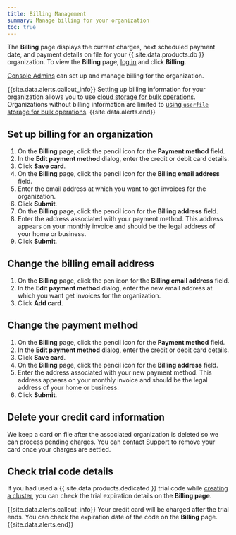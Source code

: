 ```yaml
---
title: Billing Management
summary: Manage billing for your organization
toc: true
---
```


The **Billing** page displays the current charges, next scheduled payment date, and payment details on file for your {{ site.data.products.db }} organization. To view the **Billing** page, [log in](https://cockroachlabs.cloud/) and click **Billing**.

[Console Admins](console-access-management.html#console-admin) can set up and manage billing for the organization.

{{site.data.alerts.callout_info}}
Setting up billing information for your organization allows you to use [cloud storage for bulk operations](run-bulk-operations.html). Organizations without billing information are limited to [using `userfile` storage for bulk operations](run-bulk-operations.html).
{{site.data.alerts.end}}

## Set up billing for an organization

1. On the **Billing** page, click the pencil icon for the **Payment method** field.
1. In the **Edit payment method** dialog, enter the credit or debit card details.
1. Click **Save card**.
1. On the **Billing** page, click the pencil icon for the **Billing email address** field.
1. Enter the email address at which you want to get invoices for the organization.
1. Click **Submit**.
1. On the **Billing** page, click the pencil icon for the **Billing address** field.
1. Enter the address associated with your payment method. This address appears on your monthly invoice and should be the legal address of your home or business.
1. Click **Submit**.

## Change the billing email address

1. On the **Billing** page, click the pen icon for the **Billing email address** field.
1. In the **Edit payment method** dialog, enter the new email address at which you want get invoices for the organization.
1. Click **Add card**.

## Change the payment method

1. On the **Billing** page, click the pencil icon for the **Payment method** field.
1. In the **Edit payment method** dialog, enter the credit or debit card details.
1. Click **Save card**.
1. On the **Billing** page, click the pencil icon for the **Billing address** field.
1. Enter the address associated with your new payment method. This address appears on your monthly invoice and should be the legal address of your home or business.
1. Click **Submit**.

## Delete your credit card information

We keep a card on file after the associated organization is deleted so we can process pending charges. You can [contact Support](https://support.cockroachlabs.com) to remove your card once your charges are settled.

## Check trial code details

If you had used a {{ site.data.products.dedicated }} trial code while [creating a cluster](create-your-cluster.html#step-8-enter-billing-details), you can check the trial expiration details on the **Billing page**.

{{site.data.alerts.callout_info}}
Your credit card will be charged after the trial ends. You can check the expiration date of the code on the **Billing** page.
{{site.data.alerts.end}}